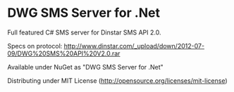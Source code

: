 DWG SMS Server for .Net
================
Full featured C# SMS server for Dinstar SMS API 2.0.

Specs on protocol: http://www.dinstar.com/_upload/down/2012-07-09/DWG%20SMS%20API%20V2.0.rar

Available under NuGet as "DWG SMS Server for .Net"

Distributing under MIT License (http://opensource.org/licenses/mit-license)
